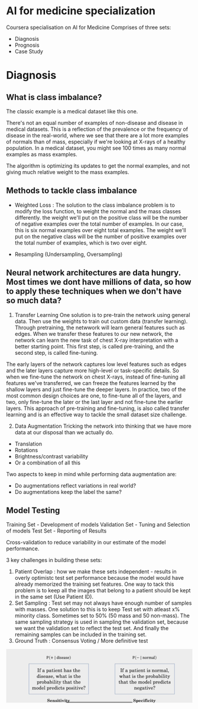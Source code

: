 # AI for medicine specialization
Coursera specialisation on AI for Medicine
Comprises of three sets:
- Diagnosis
- Prognosis
- Case Study

# Diagnosis

## What is class imbalance?
The classic example is a medical dataset like this one.

There's not an equal number of examples of non-disease and disease in medical datasets. This is a reflection of the prevalence or the frequency of disease in the real-world, where we see that there are a lot more examples of normals than of mass, especially if we're looking at X-rays of a healthy population. In a medical dataset, you might see 100 times as many normal examples as mass examples.

The algorithm is optimizing its updates to get the normal examples, and not giving much relative weight to the mass examples. 

## Methods to tackle class imbalance

- Weighted Loss :
The solution to the class imbalance problem is to modify the loss function, to weight the normal and the mass classes differently. the weight we'll put on the positive class will be the number of negative examples over the total number of examples. In our case, this is six normal examples over eight total examples. The weight we'll put on the negative class will be the number of positive examples over the total number of examples, which is two over eight.

- Resampling (Undersampling, Oversampling)

## Neural network architectures are data hungry. Most times we dont have millions of data, so how to apply these techniques when we don't have so much data?

1. Transfer Learning
One solution is to pre-train the network using general data. Then use the weights to train out custom data (transfer learning). Through pretraining, the netwwork will learn general features such as edges. When we transfer these features to our new network, the network can learn the new task of chest X-ray interpretation with a better starting point. This first step, is called pre-training, and the second step, is called fine-tuning. 

The early layers of the network captures low level features such as edges and the later layers capture more high-level or task-specific details.
So when we fine-tune the network on chest X-rays, instead of fine-tuning all features we've transferred, we can freeze the features learned by the shallow layers and just fine-tune the deeper layers. In practice, two of the most common design choices are one, to fine-tune all of the layers, and two, only fine-tune the later or the last layer and not fine-tune the earlier layers. This approach of pre-training and fine-tuning, is also called transfer learning and is an effective way to tackle the small dataset size challenge.

2. Data Augmentation
Tricking the network into thinking that we have more data at our disposal than we actually do.
- Translation
- Rotations
- Brightness/contrast variability
- Or a combination of all this

Two aspects to keep in mind while performing data augmentation are:
* Do augmentations reflect variations in real world?
* Do augmentations keep the label the same?

## Model Testing

Training Set - Development of models
Validation Set - Tuning and Selection of models
Test Set - Reporting of Results

Cross-validation to reduce variability in our estimate of the model performance.

3 key challenges in building these sets:
1. Patient Overlap : how we make these sets independent - results in overly optimistc test set performance because the model would have already memorized the training set features. One way to tack this problem is to keep all the images that belong to a patient should be kept in the same set (Use Patient ID).
2. Set Sampling : Test set may not always have enough number of samples with masses. One solution to this is to keep Test set with atleast x% minority class. Sometimes set to 50% (50 mass and 50 non-mass). The same sampling strategy is used in sampling the validation set, because we want the validation set to reflect the test set. And finally the remaining samples can be included in the training set.
3. Ground Truth : Consensus Voting / More definitive test



![alt text](https://github.com/SSteni/ai-for-medicine-spec/blob/main/Accuracy.png)

